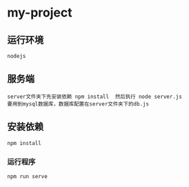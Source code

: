 # my-project

## 运行环境
```
nodejs
```

## 服务端
```
server文件夹下先安装依赖 npm install  然后执行 node server.js
要用到mysql数据库，数据库配置在server文件夹下的db.js
```
## 安装依赖
```
npm install
```

### 运行程序
```
npm run serve
```

